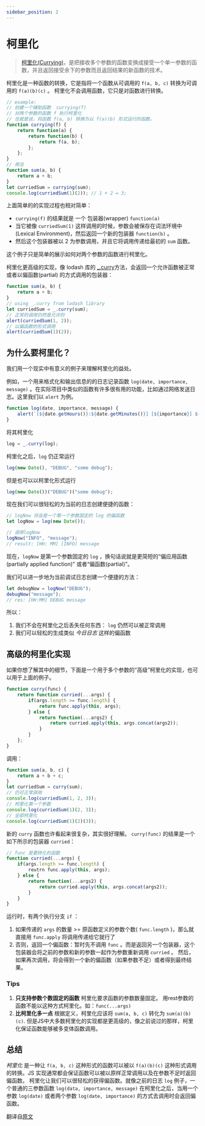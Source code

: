 ```yaml
---
sidebar_position: 2
---
```


# 柯里化

> [柯里化(Currying)](https://zh.wikipedia.org/wiki/%E6%9F%AF%E9%87%8C%E5%8C%96)，是把接收多个参数的函数变换成接受一个单一参数的函数，并且返回接受余下的参数而且返回结果的新函数的技术。

柯里化是一种函数的转换，它是指将一个函数从可调用的 `f(a, b, c)` 转换为可调用的 `f(a)(b)(c)` 。
柯里化不会调用函数，它只是对函数进行转换。

```js
// example: 
// 创建一个辅助函数  currying(f)
// 对两个参数的函数 f 执行柯里化
// 也就是说，将函数 f(a, b) 转换为以 f(a)(b) 形式运行的函数。
function currying(f) {
	return function(a) {
		return function(b) {
			return f(a, b);
		};
	};
}
// 用法
function sum(a, b) {
	return a + b;
}
let curriedSum = currying(sum);
console.log(curriedSum(1)(2)); // 1 + 2 = 3;
```

上面简单的的实现过程也相对简单：
- `currying(f)` 的结果就是 一个 包装器(wrapper) `function(a)`
- 当它被像 `curriedSum(1)` 这样调用的时候，参数会被保存在词法环境中(Lexical Environment)，然后返回一个新的包装器 `function(b)` 。
- 然后这个包装器被以 2 为参数调用，并且它将调用传递给最初的 `sum` 函数。

这个例子只是简单的展示如何对两个参数的函数进行柯里化。

柯里化更高级的实现，像 lodash 库的 [_.curry](https://lodash.com/docs#curry)方法，会返回一个允许函数被正常或者以偏函数(partial) 的方式调用的包装器：
```js
function sum(a, b) {
	return a + b;
}
// using _.curry from lodash library
let curriedSum = _.curry(sum);
// 正常的调用仍然是允许的
alert(curriedSum(1, 2));
// 以偏函数的形式调用
alert(curriedSum(1)(2));
```

## 为什么要柯里化？

我们用一个现实中有意义的例子来理解柯里化的益处。

例如，一个用来格式化和输出信息的的日志记录函数 `log(date, importance, message)` 。在实际项目中类似的函数有许多很有用的功能，比如通过网络发送日志。这里我们以 `alert` 为例。
```js
function log(date, importance, message) {
	alert(`[${date.getHours()}:${date.getMinutes()}] [${importance}] ${message}`);
}
```
将其柯里化
```js
log = _.curry(log);
```
柯里化之后，`log` 仍正常运行
```js
log(new Date(), "DEBUG", "some debug");
```
但是也可以以柯里化形式运行
```js
log(new Date())("DEBUG")("some debug");
```
现在我们可以很轻松的为当前的日志创建便捷的函数：
```js
// logNow 将会是一个第一个参数固定的 log 的偏函数
let logNow = log(new Date());

// 调用logNow
logNow("INFO", "message");
// result: [HH: MM] [INFO] message
```
现在，`logNow`  是第一个参数固定的 `log` ，换句话说就是更简短的“偏应用函数(partially applied function)” 或者“偏函数(partial)”。

我们可以进一步地为当前调试日志创建一个便捷的方法：
```js
let debugNow = logNow("DEBUG");
debugNow("message");
// res: [HH:MM] DEBUG message
```
所以：
1. 我们不会在柯里化之后丢失任何东西： `log` 仍然可以被正常调用
2. 我们可以轻松的生成类似 *今日日志* 这样的偏函数

## 高级的柯里化实现
如果你想了解其中的细节，下面是一个用于多个参数的“高级”柯里化的实现，也可以用于上面的例子。
```js
function curry(func) {
	return function curried(...args) {
		if(args.length >= func.length) {
			return func.apply(this, args);
		} else {
			return function(...args2) {
				return curried.apply(this, args.concat(args2));
			}
		}
	};
}
```
调用：
```js
function sum(a, b, c) {
	return a + b + c;
}
let curriedSum = curry(sum);
// 仍可正常调用
console.log(curriedSum(1, 2, 3));
// 柯里化第一个参数
console.log(curriedSum(1)(2, 3));
// 全部柯里化
console.log(curriedSum(1)(2)(3));
```
新的 `curry` 函数也许看起来很复杂，其实很好理解。
`curry(func)` 的结果是一个如下所示的包装器 `curried`：
```js
// func 是要转化的函数
function curried(...args) {
	if(args.length >= func.length) {
		reutrn func.apply(this, args);
	} else {
		return function(...args2) {
			return curried.apply(this, args.concat(args2));
		}
	}
}
```
运行时，有两个执行分支 `if` ：
1. 如果传递的 `args` 的数量 >=  原函数定义的参数个数( `func.length` )，那么就直接用 `func.apply` 将调用传递给它就行了
2. 否则，返回一个偏函数：暂时先不调用 `func` 。而是返回另一个包装器，这个包装器会将之前的参数和新的参数一起作为参数重新调用 `curried` 。
然后，如果再次调用，将会得到一个新的偏函数（如果参数不足）或者得到最终结果。

### Tips
1. **只支持参数个数固定的函数**
柯里化要求函数的参数数量固定。
用rest参数的函数不能以这种方式柯里化。如：`func(...args)`
2. **比柯里化多一点**
根据定义，柯里化应该将 `sum(a, b, c)` 转化为 `sum(a)(b)(c)`.
但是JS中大多数柯里化的实现都是更高级的，像之前说过的那样，柯里化保证函数能够被多变体函数调用。

## 总结
*柯里化* 是一种让 `f(a, b, c)` 这种形式的函数可以被以 `f(a)(b)(c)` 这种形式调用的转换。JS 实现通常都会保证函数可以被以原样正常调用以及在参数不足时返回偏函数。
柯里化让我们可以很轻松的获得偏函数。就像之前的日志 `log` 例子，一个普通的三参数函数 `log(data, importance, message)` 在柯里化之后，当用一个参数 `log(date)` 或者两个参数 `log(date, importance)` 的方式去调用时会返回偏函数。  


翻译自[原文](https://javascript.info/currying-partials)
